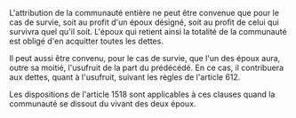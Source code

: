 L'attribution de la communauté entière ne peut être convenue que pour le cas de survie, soit au profit d'un époux désigné, soit au profit de celui qui survivra quel qu'il soit. L'époux qui retient ainsi la totalité de la communauté est obligé d'en acquitter toutes les dettes.

Il peut aussi être convenu, pour le cas de survie, que l'un des époux aura, outre sa moitié, l'usufruit de la part du prédécédé. En ce cas, il contribuera aux dettes, quant à l'usufruit, suivant les règles de l'article 612.

Les dispositions de l'article 1518 sont applicables à ces clauses quand la communauté se dissout du vivant des deux époux.
